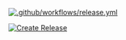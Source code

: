  [![.github/workflows/release.yml](https://github.com/wollfieh/pushover-client/actions/workflows/release.yml/badge.svg)](https://github.com/wollfieh/pushover-client/actions/workflows/release.yml)


[![Create Release](https://github.com/wollfieh/pushover-client/actions/workflows/release.yml/badge.svg?branch=main)](https://github.com/wollfieh/pushover-client/actions/workflows/release.yml)
